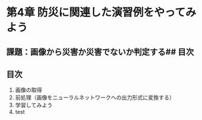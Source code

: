 # 第4章 防災に関連した演習例をやってみよう

## 課題：画像から災害か災害でないか判定する## 目次

## 目次
1. 画像の取得
1. 前処理（画像をニューラルネットワークへの出力形式に変換する）
1. 学習してみよう
1. test